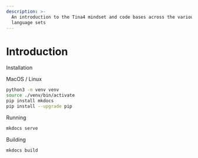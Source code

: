 ```yaml
---
description: >-
  An introduction to the Tina4 mindset and code bases across the various
  language sets
---
```


# Introduction

Installation

MacOS / Linux

```bash
python3 -m venv venv
source ./venv/bin/activate
pip install mkdocs
pip install --upgrade pip
```

Running
```bash
mkdocs serve
```
Building
```bash
mkdocs build
```

